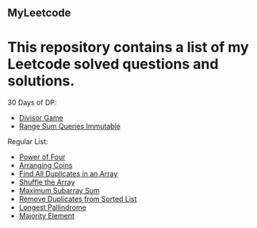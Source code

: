 ## MyLeetcode
# This repository contains a list of my Leetcode solved questions and solutions.

30 Days of DP:
- [Divisor Game](https://leetcode.com/problems/divisor-game/)
- [Range Sum Queries Immutable](https://leetcode.com/problems/range-sum-query-immutable/)

Regular List:
- [Power of Four](https://leetcode.com/problems/power-of-four/)
- [Arranging Coins](https://leetcode.com/problems/arranging-coins/)
- [Find All Duplicates in an Array](https://leetcode.com/problems/find-all-duplicates-in-an-array/)
- [Shuffle the Array](https://leetcode.com/problems/shuffle-the-array/)
- [Maximum Subarray Sum](https://leetcode.com/problems/maximum-subarray/)
- [Remove Duplicates from Sorted List](https://leetcode.com/problems/remove-duplicates-from-sorted-list/)
- [Longest Pallindrome](https://leetcode.com/problems/longest-palindrome/)
- [Majority Element](https://leetcode.com/problems/majority-element/)
